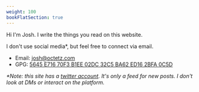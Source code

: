 ```yaml
---
weight: 100
bookFlatSection: true
---
```


Hi I'm Josh. I write the things you read on this website.

I don't use social media*, but feel free to connect via email.

* Email: josh@octetz.com
* GPG: [5645 E716 70F3 B1EE 02DC 32C5 BA62 ED16 2BFA 0C5D](https://joshrosso.com/publickey.txt)

_*Note: this site has a [twitter account](https://twitter.com/octetzsite). It's only a feed for new posts. I don't look at DMs or interact on the platform._
